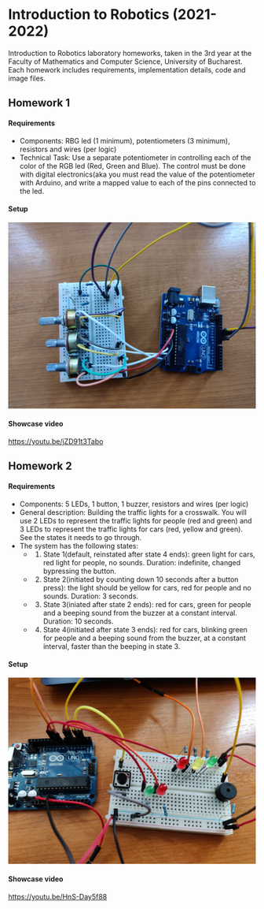 # Introduction to Robotics (2021-2022)

Introduction to Robotics laboratory homeworks, taken in the 3rd year at the Faculty of Mathematics and Computer Science, University of Bucharest. Each homework includes requirements, implementation details, code and image files.

## Homework 1

#### Requirements
  - Components: RBG led (1 minimum), potentiometers (3 minimum), resistors and wires (per logic)
  - Technical Task: Use a separate potentiometer in controlling each of the color of the RGB led (Red, Green and Blue). The control must be done with digital electronics(aka you must read the value of the potentiometer with Arduino, and write a mapped value to each of the pins connected to the led.
#### Setup
![Setup](Homeworks/Homework_1/docs/Setup.jpg)
#### Showcase video
https://youtu.be/jZD91t3Tabo

## Homework 2

#### Requirements
  - Components:  5 LEDs, 1 button, 1 buzzer, resistors and wires (per logic)
  - General description: Building the traffic lights for a crosswalk. You will use 2 LEDs to represent the traffic lights for people (red and green) and 3 LEDs to represent the traffic lights for cars (red, yellow and green). See the states it needs to go through.
  - The system has the following states:
    - 1. State 1(default, reinstated after state 4 ends): green light for cars, red light for people, no sounds. Duration: indefinite, changed bypressing the button.
    - 2. State 2(initiated by counting down 10 seconds after a button press): the light should be yellow for cars, red for people and no sounds. Duration: 3 seconds.
    - 3. State 3(iniated after state 2 ends): red for cars, green for people and a beeping sound from the buzzer at a constant interval. Duration: 10 seconds.
    - 4. State 4(initiated after state 3 ends): red for cars, blinking green for people and a beeping sound from the buzzer, at a constant interval, faster than the beeping in state 3.
#### Setup
![Setup](Homeworks/Homework_2/docs/Setup.jpg)
#### Showcase video
https://youtu.be/HnS-Day5f88

